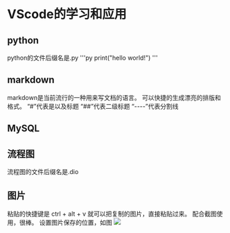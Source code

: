 # VScode的学习和应用
## python
python的文件后缀名是.py
'''py
print("hello world!")
'''
## markdown
markdown是当前流行的一种用来写文档的语言。
可以快捷的生成漂亮的排版和格式。
“#”代表是以及标题
“##”代表二级标题
“----”代表分割线
## MySQL

## 流程图
流程图的文件后缀名是.dio
## 图片
粘贴的快捷键是
ctrl + alt + v
就可以把复制的图片，直接粘贴过来。
配合截图使用，很棒。
设置图片保存的位置，如图
![](2020-08-26-17-27-44.png)

